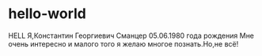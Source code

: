# hello-world
HELL
Я,Константин Георгиевич Сманцер
05.06.1980 года рождения
Мне очень интересно  и малого того я желаю многое познать.Но,не всё!
